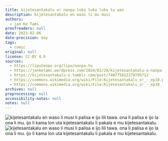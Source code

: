 ```yaml
---
title: kijetesantakalu o! nanpa luka luka luka tu wan
description: kijetesantakalu en waso li mu musi
authors:
  - jan Ke Tami
proofreaders: null
date: 2023-02-06
date-precision: day
tags:
  - comic
original: null
license: CC-BY 4.0
sources:
  - https://liputenpo.org/lipu/nanpa-tu
  - https://janketami.wordpress.com/2024/01/28/kijetesantakalu-o-nanpa-luka-luka-luka-tu-wan/
  - https://kijetesantakalu-o.tumblr.com/post/740775812279795712
  - https://commons.wikimedia.org/wiki/File:Kijetesantakalu_o!_-_ep18.png
  - https://commons.wikimedia.org/wiki/File:Kijetesantakalu_o!_-_ep18_(sitelen_pona).png
archives: null
preprocessing: null
accessibility-notes: null
notes: null
---
```


![kijetesantakalu en waso li musi li palisa e ijo lili tawa. ona li palisa e ijo la ona li mu. ijo li kama lon uta kijetesantakalu li pakala e mu kijetesantakalu.](https://upload.wikimedia.org/wikipedia/commons/2/2e/Kijetesantakalu_o%21_-_ep18.png)
![kijetesantakalu en waso li musi li palisa e ijo lili tawa. ona li palisa e ijo la ona li mu. ijo li kama lon uta kijetesantakalu li pakala e mu kijetesantakalu.](https://upload.wikimedia.org/wikipedia/commons/9/99/Kijetesantakalu_o%21_-_ep18_%28sitelen_pona%29.png)
